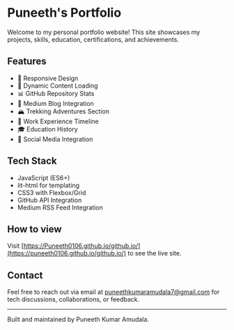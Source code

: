 # Puneeth's Portfolio

Welcome to my personal portfolio website! This site showcases my projects, skills, education, certifications, and achievements.

## Features

- 📱 Responsive Design
- 🚀 Dynamic Content Loading
- 📊 GitHub Repository Stats
- 📝 Medium Blog Integration
- 🏔️ Trekking Adventures Section
- 💼 Work Experience Timeline
- 🎓 Education History
- 🔗 Social Media Integration

## Tech Stack

- JavaScript (ES6+)
- lit-html for templating
- CSS3 with Flexbox/Grid
- GitHub API Integration
- Medium RSS Feed Integration

## How to view

Visit [https://Puneeth0106.github.io/github.io/](https://puneeth0106.github.io/github.io/) to see the live site.

## Contact

Feel free to reach out via email at puneethkumaramudala7@gmail.com for tech discussions, collaborations, or feedback.

---

Built and maintained by Puneeth Kumar Amudala.
